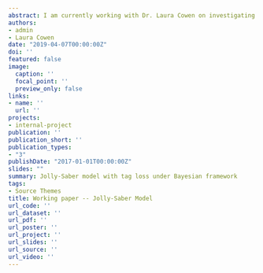 ```yaml
---
abstract: I am currently working with Dr. Laura Cowen on investigating the new properties on Jolly-Saber model with tag loss in the bayesian framework.
authors:
- admin
- Laura Cowen
date: "2019-04-07T00:00:00Z"
doi: ''
featured: false
image:
  caption: ''
  focal_point: ''
  preview_only: false
links:
- name: ''
  url: ''
projects:
- internal-project
publication: ''
publication_short: ''
publication_types:
- "3"
publishDate: "2017-01-01T00:00:00Z"
slides: ""
summary: Jolly-Saber model with tag loss under Bayesian framework
tags:
- Source Themes
title: Working paper -- Jolly-Saber Model
url_code: ''
url_dataset: ''
url_pdf: ''
url_poster: ''
url_project: ''
url_slides: ''
url_source: ''
url_video: ''
---
```

